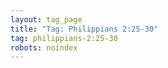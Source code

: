 ```yaml
---
layout: tag_page
title: "Tag: Philippians 2:25-30"
tag: philippians-2:25-30
robots: noindex
---
```


